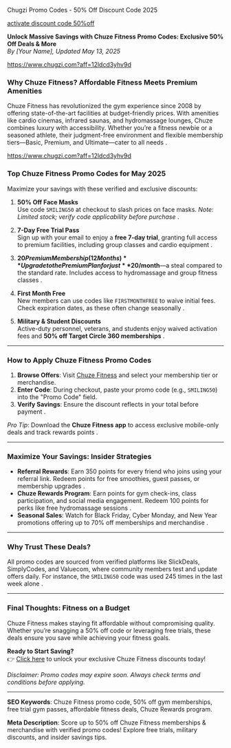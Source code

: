 Chugzi Promo Codes - 50% Off Discount Code  2025

[activate discount code 50%off](https://www.chugzi.com?aff=12ldcd3yhv9d)

**Unlock Massive Savings with Chuze Fitness Promo Codes: Exclusive 50% Off Deals & More**  
*By [Your Name], Updated May 13, 2025*  

https://www.chugzi.com?aff=12ldcd3yhv9d

### **Why Chuze Fitness? Affordable Fitness Meets Premium Amenities**  
Chuze Fitness has revolutionized the gym experience since 2008 by offering state-of-the-art facilities at budget-friendly prices. With amenities like cardio cinemas, infrared saunas, and hydromassage lounges, Chuze combines luxury with accessibility. Whether you’re a fitness newbie or a seasoned athlete, their judgment-free environment and flexible membership tiers—Basic, Premium, and Ultimate—cater to all needs .  

https://www.chugzi.com?aff=12ldcd3yhv9d

### **Top Chuze Fitness Promo Codes for May 2025**  
Maximize your savings with these verified and exclusive discounts:  

1. **50% Off Face Masks**  
   Use code `SMILING50` at checkout to slash prices on face masks. *Note: Limited stock; verify code applicability before purchase* .  

2. **7-Day Free Trial Pass**  
   Sign up with your email to enjoy a **free 7-day trial**, granting full access to premium facilities, including group classes and cardio equipment .  

3. **$20 Premium Membership (12 Months)**  
   Upgrade to the Premium Plan for just **$20/month**—a steal compared to the standard rate. Includes access to hydromassage and group fitness classes .  

4. **First Month Free**  
   New members can use codes like `FIRSTMONTHFREE` to waive initial fees. Check expiration dates, as these often change seasonally .  

5. **Military & Student Discounts**  
   Active-duty personnel, veterans, and students enjoy waived activation fees and **50% off Target Circle 360 memberships** .  

---

### **How to Apply Chuze Fitness Promo Codes**  
1. **Browse Offers**: Visit [Chuze Fitness](https://www.chugzi.com?aff=12ldcd3yhv9d) and select your membership tier or merchandise.  
2. **Enter Code**: During checkout, paste your promo code (e.g., `SMILING50`) into the "Promo Code" field.  
3. **Verify Savings**: Ensure the discount reflects in your total before payment .  

*Pro Tip*: Download the **Chuze Fitness app** to access exclusive mobile-only deals and track rewards points .  

---

### **Maximize Your Savings: Insider Strategies**  
- **Referral Rewards**: Earn 350 points for every friend who joins using your referral link. Redeem points for free smoothies, guest passes, or membership upgrades .  
- **Chuze Rewards Program**: Earn points for gym check-ins, class participation, and social media engagement. Redeem 100 points for perks like free hydromassage sessions .  
- **Seasonal Sales**: Watch for Black Friday, Cyber Monday, and New Year promotions offering up to 70% off memberships and merchandise .  

---

### **Why Trust These Deals?**  
All promo codes are sourced from verified platforms like SlickDeals, SimplyCodes, and Valuecom, where community members test and update offers daily. For instance, the `SMILING50` code was used 245 times in the last week alone .  

---

### **Final Thoughts: Fitness on a Budget**  
Chuze Fitness makes staying fit affordable without compromising quality. Whether you’re snagging a 50% off code or leveraging free trials, these deals ensure you save while achieving your fitness goals.  

**Ready to Start Saving?**  
👉 [Click here](https://www.chugzi.com?aff=12ldcd3yhv9d) to unlock your exclusive Chuze Fitness discounts today!  

*Disclaimer: Promo codes may expire soon. Always check terms and conditions before applying.*  

---

**SEO Keywords**: Chuze Fitness promo code, 50% off gym memberships, free trial gym passes, affordable fitness deals, Chuze Rewards program.  

**Meta Description**: Score up to 50% off Chuze Fitness memberships & merchandise with verified promo codes! Explore free trials, military discounts, and insider savings tips.
